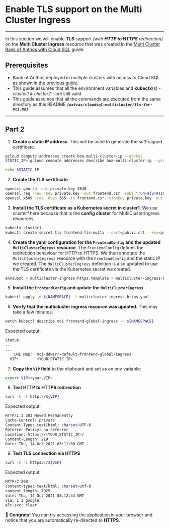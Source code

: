 # Enable TLS support on the Multi Cluster Ingress
---

In this section we will enable **TLS** support _(with
**HTTP to HTTPS** redirection)_ on the **Multi Cluster Ingress** resource that was
created in the [Multi Cluster Bank of Anthos with Cloud SQL](README.md) guide.

## Prerequisites

- Bank of Anthos deployed in multiple clusters with access to Cloud SQL as shown
  in the [previous guide](README.md).
- This guide assumes that all the environment variables and **kubectx**(s) -
  _cluster1 & cluster2_ - are still valid
- This guide assumes that all the commands are executed from the same directory
  as this README ***`(extras/cloudsql-multicluster/tls-for-mci.md)`***

---

## Part 2

1. **Create a static IP address**. This will be used to generate the _self-signed_
   certificate.
```sh
gcloud compute addresses create boa-multi-cluster-ip --global
STATIC_IP=`gcloud compute addresses describe boa-multi-cluster-ip --global --format="value(address)"`

echo $STATIC_IP
```

2. **Create the TLS certificate**
```sh
openssl genrsa -out private.key 2048
openssl req -new -key private.key -out frontend.csr -subj "/CN=${STATIC_IP}"
openssl x509 -req -days 365 -in frontend.csr -signkey private.key -out public.crt
```

3. **Install the TLS certificate as a Kubernetes secret in cluster1**. We use
   _cluster1_ here because that is the **config cluster** for
   MutliClusterIngress resources.
```sh
kubectx cluster1
kubectl create secret tls frontend-tls-multi --cert=public.crt --key=private.key
```

4. **Create the yaml configuration for the `FrontendConfig` and the updated `MultiClusterIngress` resource**.
   The `FrontendConfig` defines the redirection behaviour for HTTP to HTTPS.
   We then annotate the `MultiClusterIngress` resource with the `FrontendConfig`
   and the static IP we created. The `MultiClusterIngress` definition is also
   updated to use the TLS certificate via the Kubernetes secret we created.

```sh
envsubst < multicluster-ingress-https.template > multicluster-ingress-https.yaml
```

5. **Install the `FrontendConfig` and update the `MultiClusterIngress`**
```sh
kubectl apply -n ${NAMESPACE} -f multicluster-ingress-https.yaml
```

6. **Verify that the multicluster ingress resource was updated.**
   This may take a few minutes.

```sh
watch kubectl describe mci frontend-global-ingress -n ${NAMESPACE}
```

Expected output:

```sh
Status:
...
...
    URL Map:  mci-ddwsrr-default-frontend-global-ingress
  VIP:        <YOUR_STATIC_IP>
```

7. **Copy the `VIP` field** to the clipboard and set as an env variable:

```sh
export VIP=<your-VIP>
```

8. **Test HTTP to HTTPS redirection**
```sh
curl -k -I http://${VIP}
```

Expected output:

```sh
HTTP/1.1 301 Moved Permanently
Cache-Control: private
Content-Type: text/html; charset=UTF-8
Referrer-Policy: no-referrer
Location: https://<YOUR_STATIC_IP>/
Content-Length: 219
Date: Thu, 14 Oct 2021 03:11:00 GMT
```

9. **Test TLS connection via HTTPS**
```sh
curl -k -I https://${VIP}
```

Expected output:

```sh
HTTP/2 200
content-type: text/html; charset=utf-8
content-length: 7025
date: Thu, 14 Oct 2021 03:12:44 GMT
via: 1.1 google
alt-svc: clear
```

🎉 **Congrats!** You can try accessing the application in your browser and
notice that you are automatically re-directed to **HTTPS**.
